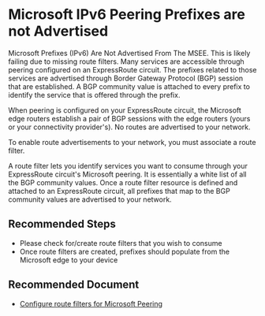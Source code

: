 <properties
    pageTitle="Microsoft Prefixes (IPv6) Are Not Advertised From The MSEE"
    description="Microsoft Prefixes (IPv6) Are Not Advertised From The MSEE"
    infoBubbleText="Microsoft Prefixes (IPv6) Are Not Advertised From The MSEE.  See details on right."
    service="microsoft.network"
    resource="ExpressRoute"
    authors="KristinaNeyens"
    ms.author="krisney"
    displayOrder=""
    articleId="ExRMicrosoftPeeringMicrosoftPrefixesIpv6NotAdvertisedInsight"
    selfHelpType="diagnostics"
    supportTopicIds="32586802, 32586803, 32586804, 32586805, 32539949, 32539950, 32539954, 32539963"
    resourceTags="windows"
    productPesIds="15480"
    cloudEnvironments="public, Fairfax, usnat, ussec"
 	ownershipId="CloudNet_AzureExpressRoute"
/>
# Microsoft IPv6 Peering Prefixes are not Advertised
<!--/issueDescription-->
Microsoft Prefixes (IPv6) Are Not Advertised From The MSEE. This is likely failing due to missing route filters. Many services are accessible through peering configured on an ExpressRoute circuit. The prefixes related to those services are advertised through Border Gateway Protocol (BGP) session that are established. A BGP community value is attached to every prefix to identify the service that is offered through the prefix.
<!--/issueDescription-->

When peering is configured on your ExpressRoute circuit, the Microsoft edge routers establish a pair of BGP sessions with the edge routers (yours or your connectivity provider's). No routes are advertised to your network. <br>

To enable route advertisements to your network, you must associate a route filter.

A route filter lets you identify services you want to consume through your ExpressRoute circuit's Microsoft peering. It is essentially a white list of all the BGP community values.  Once a route filter resource is defined and attached to an ExpressRoute circuit, all prefixes that map to the BGP community values are advertised to your network.

## **Recommended Steps**

* Please check for/create route filters that you wish to consume
* Once route filters are created, prefixes should populate from the Microsoft edge to your device

## **Recommended Document**

* [Configure route filters for Microsoft Peering](https://docs.microsoft.com/azure/expressroute/how-to-routefilter-portal) <br>
